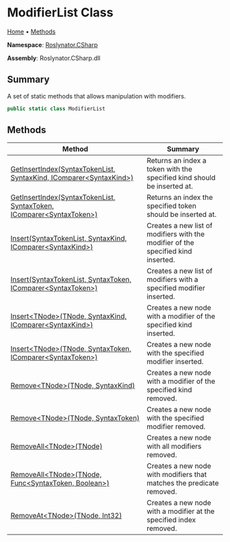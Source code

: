 # ModifierList Class <a name="_Top"></a>

[Home](../../../README.md) &#x2022; [Methods](#methods)

**Namespace**: [Roslynator.CSharp](../README.md#_Top)

**Assembly**: Roslynator\.CSharp\.dll

## Summary

A set of static methods that allows manipulation with modifiers\.

```csharp
public static class ModifierList
```

## Methods

| Method | Summary |
| ------ | ------- |
| [GetInsertIndex(SyntaxTokenList, SyntaxKind, IComparer\<SyntaxKind>)](GetInsertIndex/README.md#Roslynator_CSharp_ModifierList_GetInsertIndex_Microsoft_CodeAnalysis_SyntaxTokenList_Microsoft_CodeAnalysis_CSharp_SyntaxKind_System_Collections_Generic_IComparer_Microsoft_CodeAnalysis_CSharp_SyntaxKind__) | Returns an index a token with the specified kind should be inserted at\. |
| [GetInsertIndex(SyntaxTokenList, SyntaxToken, IComparer\<SyntaxToken>)](GetInsertIndex/README.md#Roslynator_CSharp_ModifierList_GetInsertIndex_Microsoft_CodeAnalysis_SyntaxTokenList_Microsoft_CodeAnalysis_SyntaxToken_System_Collections_Generic_IComparer_Microsoft_CodeAnalysis_SyntaxToken__) | Returns an index the specified token should be inserted at\. |
| [Insert(SyntaxTokenList, SyntaxKind, IComparer\<SyntaxKind>)](Insert/README.md#Roslynator_CSharp_ModifierList_Insert_Microsoft_CodeAnalysis_SyntaxTokenList_Microsoft_CodeAnalysis_CSharp_SyntaxKind_System_Collections_Generic_IComparer_Microsoft_CodeAnalysis_CSharp_SyntaxKind__) | Creates a new list of modifiers with the modifier of the specified kind inserted\. |
| [Insert(SyntaxTokenList, SyntaxToken, IComparer\<SyntaxToken>)](Insert/README.md#Roslynator_CSharp_ModifierList_Insert_Microsoft_CodeAnalysis_SyntaxTokenList_Microsoft_CodeAnalysis_SyntaxToken_System_Collections_Generic_IComparer_Microsoft_CodeAnalysis_SyntaxToken__) | Creates a new list of modifiers with a specified modifier inserted\. |
| [Insert\<TNode>(TNode, SyntaxKind, IComparer\<SyntaxKind>)](Insert-1/README.md#Roslynator_CSharp_ModifierList_Insert__1___0_Microsoft_CodeAnalysis_CSharp_SyntaxKind_System_Collections_Generic_IComparer_Microsoft_CodeAnalysis_CSharp_SyntaxKind__) | Creates a new node with a modifier of the specified kind inserted\. |
| [Insert\<TNode>(TNode, SyntaxToken, IComparer\<SyntaxToken>)](Insert-1/README.md#Roslynator_CSharp_ModifierList_Insert__1___0_Microsoft_CodeAnalysis_SyntaxToken_System_Collections_Generic_IComparer_Microsoft_CodeAnalysis_SyntaxToken__) | Creates a new node with the specified modifier inserted\. |
| [Remove\<TNode>(TNode, SyntaxKind)](Remove-1/README.md#Roslynator_CSharp_ModifierList_Remove__1___0_Microsoft_CodeAnalysis_CSharp_SyntaxKind_) | Creates a new node with a modifier of the specified kind removed\. |
| [Remove\<TNode>(TNode, SyntaxToken)](Remove-1/README.md#Roslynator_CSharp_ModifierList_Remove__1___0_Microsoft_CodeAnalysis_SyntaxToken_) | Creates a new node with the specified modifier removed\. |
| [RemoveAll\<TNode>(TNode)](RemoveAll-1/README.md#Roslynator_CSharp_ModifierList_RemoveAll__1___0_) | Creates a new node with all modifiers removed\. |
| [RemoveAll\<TNode>(TNode, Func\<SyntaxToken, Boolean>)](RemoveAll-1/README.md#Roslynator_CSharp_ModifierList_RemoveAll__1___0_System_Func_Microsoft_CodeAnalysis_SyntaxToken_System_Boolean__) | Creates a new node with modifiers that matches the predicate removed\. |
| [RemoveAt\<TNode>(TNode, Int32)](RemoveAt-1/README.md#_Top) | Creates a new node with a modifier at the specified index removed\. |

